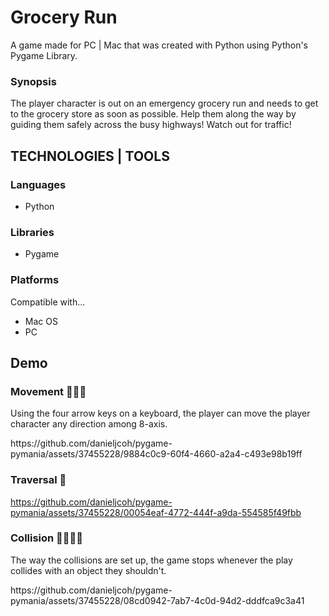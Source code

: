 # Grocery Run

<p>A game made for PC | Mac that was created with Python using Python's Pygame Library.</p>

### Synopsis
<p>The player character is out on an emergency grocery run and needs to get to the grocery store as soon as possible. Help them along the way by guiding them safely across the busy highways! Watch out for traffic! </p>

## TECHNOLOGIES | TOOLS
### Languages
<ul>
  <li>Python</li>
</ul>


### Libraries
<ul>
  <li>Pygame</li>
</ul>

### Platforms
<p>Compatible with...</p>
<ul>
  <li>Mac OS</li>
  <li>PC</li>
</ul>

## Demo
### Movement 🚶🏼‍♂️
<p>Using the four arrow keys on a keyboard, the player can move the player character any direction among 8-axis.</p>
<!-- VIDEO 1 -->
https://github.com/danieljcoh/pygame-pymania/assets/37455228/9884c0c9-60f4-4660-a2a4-c493e98b19ff

### Traversal 🏃
<!-- VIDEO 2 -->
https://github.com/danieljcoh/pygame-pymania/assets/37455228/00054eaf-4772-444f-a9da-554585f49fbb

### Collision 🚶🏻‍♀️🚗
<p>The way the collisions are set up, the game stops whenever the play collides with an object they shouldn't.</p>
<!-- VIDEO 3 -->
https://github.com/danieljcoh/pygame-pymania/assets/37455228/08cd0942-7ab7-4c0d-94d2-dddfca9c3a41
